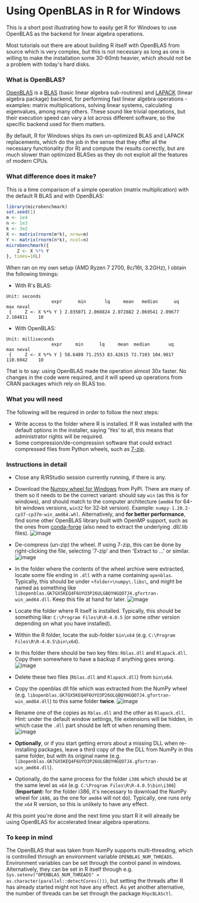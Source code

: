 # Using OpenBLAS in R for Windows

This is a short post illustrating how to easily get R for Windows to use OpenBLAS as the backend for linear algebra operations.

Most tutorials out there are about building R itself with OpenBLAS from source which is very complex, but this is not necessary as long as one is willing to make the installation some 30-60mb heavier, which should not be a problem with today's hard disks.

### What is OpenBLAS?

[OpenBLAS](https://www.openblas.net) is a [BLAS](https://en.wikipedia.org/wiki/Basic_Linear_Algebra_Subprograms) (basic linear algebra sub-routines) and [LAPACK](https://en.wikipedia.org/wiki/LAPACK) (linear algebra package) backend, for performing fast linear algebra operations - examples: matrix multiplications, solving linear systems, calculating eigenvalues, among many others. These sound like trivial operations, but their execution speed can vary a lot across different software, so the specific backend used for them matters.

By default, R for Windows ships its own un-optimized BLAS and LAPACK replacements, which do the job in the sense that they offer all the necessary functionality (for R) and compute the results correctly, but are much slower than optimized BLASes as they do not exploit all the features of modern CPUs.

### What difference does it make?

This is a time comparison of a simple operation (matrix multiplication) with the default R BLAS and with OpenBLAS:
```r
library(microbenchmark)
set.seed(1)
m <- 1e4
n <- 1e3
k <- 3e2
X <- matrix(rnorm(m*k), nrow=m)
Y <- matrix(rnorm(n*k), ncol=n)
microbenchmark({
    Z <- X %*% Y
}, times=10L)
```

When ran on my own setup (AMD Ryzen 7 2700, 8c/16t, 3.2GHz), I obtain the following timings:

* With R's BLAS:
```
Unit: seconds
                 expr      min       lq     mean   median      uq      max neval
 {     Z <- X %*% Y } 2.035071 2.060824 2.072882 2.069541 2.09677 2.104811    10
```

* With OpenBLAS:
```
Unit: milliseconds
                 expr     min      lq     mean  median       uq      max neval
 {     Z <- X %*% Y } 58.6489 71.2553 83.42615 72.7103 104.9017 110.6942    10
```

That is to say: using OpenBLAS made the operation almost 30x faster. No changes in the code were required, and it will speed up operations from CRAN packages which rely on BLAS too.


### What you will need

The following will be required in order to follow the next steps:
* Write access to the folder where R is installed. If R was installed with the default options in the installer, saying 'Yes' to all, this means that administrator rights will be required.
* Some compression/de-compression software that could extract compressed files from Python wheels, such as [7-zip](https://www.7-zip.org).

### Instructions in detail

* Close any R/RStudio session currently running, if there is any.

* Download the [Numpy wheel for Windows](https://pypi.org/project/numpy/#files) from PyPI. There are many of them so it needs to be the correct variant: should say `win` (as this is for windows), and should match to the computer architecture (`amd64` for 64-bit windows versions, `win32` for 32-bit version). Example: `numpy-1.20.2-cp37-cp37m-win_amd64.whl`. Alternatively, and **for better performance**, find some other OpenBLAS library built with OpenMP support, such as the ones from [conda-forge](https://anaconda.org/conda-forge/openblas/files) (also need to extract the underlying .dll/.lib files).
![image](numpy_version.png "numpy_version")

* De-compress (un-zip) the wheel. If using 7-zip, this can be done by right-clicking the file, selecting '7-zip' and then 'Extract to ...' or similar.
![image](extracting.png "extracting")

* In the folder where the contents of the wheel archive were extracted, locate some file ending in `.dll` with a name containing `openblas`. Typically, this should be under `<folder>\numpy\.libs\`, and might be named as something like `libopenblas.GK7GX5KEQ4F6UYO3P26ULGBQYHGQO7J4.gfortran-win_amd64.dll`. Keep this file at hand for later.
![image](oblas_dll.png "oblas_dll")

* Locate the folder where R itself is installed. Typically, this should be something like: `C:\Program Files\R\R-4.0.5` (or some other version depending on what you have installed).
* Within the R folder, locate the sub-folder `bin\x64` (e.g. `C:\Program Files\R\R-4.0.5\bin\x64`).
* In this folder there should be two key files: `Rblas.dll` and `Rlapack.dll`. Copy them somewhere to have a backup if anything goes wrong.
![image](orig_ddls.png "orig_ddls")

* Delete these two files (`Rblas.dll` and `Rlapack.dll`) from `bin\x64`.
* Copy the openblas dll file which was extracted from the NumPy wheel (e.g. `libopenblas.GK7GX5KEQ4F6UYO3P26ULGBQYHGQO7J4.gfortran-win_amd64.dll`) to this same folder **twice**.
![image](copied_dll.png "copied_dll")

* Rename one of the copies as `Rblas.dll` and the other as `Rlapack.dll`. Hint: under the default window settings, file extensions will be hidden, in which case the `.dll` part should be left ot when renaming them.
![image](orig_ddls.png "orig_ddls")

* **Optionally**, or if you start getting errors about a missing DLL when re-installing packages, leave a third copy of the the DLL from NumPy in this same folder, but with its original name (e.g. `libopenblas.GK7GX5KEQ4F6UYO3P26ULGBQYHGQO7J4.gfortran-win_amd64.dll`).

* Optionally, do the same process for the folder `i386` which should be at the same level as `x64` (e.g. `C:\Program Files\R\R-4.0.5\bin\i386`) (**Important:** for the folder i386, it's necessary to download the NumPy wheel for `i686`, as the one for `amd64` will not do). Typically, one runs only the `x64` R version, so this is unlikely to have any effect.

At this point you're done and the next time you start R it will already be using OpenBLAS for accelerated linear algebra operations.

### To keep in mind

The OpenBLAS that was taken from NumPy supports multi-threading, which is controlled through an environment variable `OPENBLAS_NUM_THREADS`. Environment variables can be set through the control panel in windows. Alternatively, they can be set in R itself through e.g. `Sys.setenv("OPENBLAS_NUM_THREADS" = as.character(parallel::detectCores()))`, but setting the threads after R has already started might not have any effect. As yet another alternative, the number of threads can be set through the package `RhpcBLASctl`.
